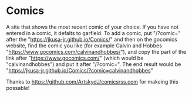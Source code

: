 # Comics
A site that shows the most recent comic of your choice. If you have not entered in a comic, it defalts to garfield. To add a comic, put "/?comic=" after the "https://jkusa-jr.github.io/Comics/" and then on the gocomics website, find the comic you like (for example Calvin and Hobbes "https://www.gocomics.com/calvinandhobbes/"), and copy the part of the link after "https://www.gocomics.com/" (which would be "calvinandhobbes") and put it after "/?comic=". The end result would be "https://jkusa-jr.github.io/Comics/?comic=calvinandhobbes"

Thanks to https://github.com/ArtskydJ/comicsrss.com for makeing this possable!
